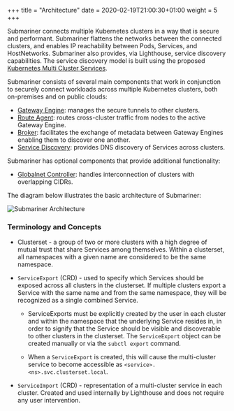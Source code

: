 +++
title = "Architecture"
date = 2020-02-19T21:00:30+01:00
weight = 5
+++
<!-- markdownlint-disable line-length -->
Submariner connects multiple Kubernetes clusters in a way that is secure and performant. Submariner flattens the networks between the
connected clusters, and enables IP reachability between Pods, Services, and HostNetworks. Submariner also provides, via Lighthouse,
service discovery capabilities. The service discovery model is built using the proposed
[Kubernetes Multi Cluster Services](https://github.com/kubernetes/enhancements/tree/master/keps/sig-multicluster/1645-multi-cluster-services-api).
<!-- markdownlint-enable line-length -->
Submariner consists of several main components that work in conjunction to securely connect workloads across multiple Kubernetes clusters,
both on-premises and on public clouds:

* [Gateway Engine](./gateway-engine/): manages the secure tunnels to other clusters.
* [Route Agent](./route-agent/): routes cross-cluster traffic from nodes to the active Gateway Engine.
* [Broker](./broker/): facilitates the exchange of metadata between Gateway Engines enabling them to discover one another.
* [Service Discovery](./service-discovery/): provides DNS discovery of Services across clusters.

Submariner has optional components that provide additional functionality:

* [Globalnet Controller](./globalnet/): handles interconnection of clusters with overlapping CIDRs.

The diagram below illustrates the basic architecture of Submariner:

![Submariner Architecture](/images/submariner/architecture.jpg)

### Terminology and Concepts

* Clusterset - a group of two or more clusters with a high degree of mutual trust that share Services among themselves.
Within a clusterset, all namespaces with a given name are considered to be the same namespace.

* `ServiceExport` (CRD) - used to specify which Services should be exposed across all clusters in the clusterset. If multiple clusters
export a Service with the same name and from the same namespace, they will be recognized as a single combined Service.

  * ServiceExports must be explicitly created by the user in each cluster and within the namespace that the underlying Service resides in,
in order to signify that the Service should be visible and discoverable to other clusters in the clusterset. The `ServiceExport` object can
be created manually or via the `subctl export` command.

  * When a `ServiceExport` is created, this will cause the multi-cluster service to become accessible as
`<service>.<ns>.svc.clusterset.local`.

* `ServiceImport` (CRD) - representation of a multi-cluster service in each cluster. Created and used internally by Lighthouse and does not
require any user intervention.
